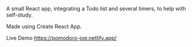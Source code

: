 A small React app, integrating a Todo list and several timers, to help with self-study.

Made using Create React App.

Live Demo https://pomodoro-joe.netlify.app/
